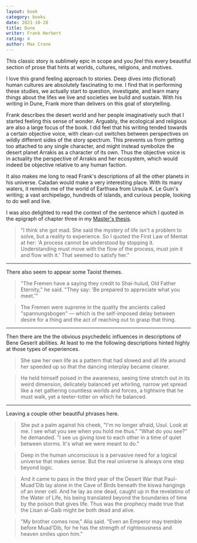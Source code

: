 ```yaml
---
layout: book
category: books
date: 2021-10-28
title: Dune
writer: Frank Herbert
rating: 4
author: Max Crone
---
```


This classic story is sublimely epic in scope and you *feel* this every beautiful section of prose that hints at worlds, cultures, religions, and motives.

I love this grand feeling approach to stories.
Deep dives into (fictional) human cultures are absolutely fascinating to me.
I find that in performing these studies, we actually start to question, investigate, and learn many things about the lifes we live and societies we build and sustain.
With his writing in Dune, Frank more than delivers on this goal of storytelling.

Frank describes the desert world and her people imaginatively such that I started feeling this sense of wonder.
Arguably, the ecological and religious are also a large focus of the book.
I did feel that his writing tended towards a certain objective voice, with clean-cut switches between perspectives on wildly different sides of the story spectrum.
This prevents us from getting too attached to any single character, and might instead symbolize the desert planet Arrakis as a character of its own.
Thus the objective voice is in actuality the perspective of Arrakis and her ecosystem, which would indeed be objective relative to any human faction.

It also makes me long to read Frank's descriptions of all the other planets in his universe.
Caladan would make a very interesting place.
With its many waters, it reminds me of the world of Earthsea from Ursula K. Le Guin's writing; a vast archipelago, hundreds of islands, and curious people, looking to do well and live.

I was also delighted to read the context of the sentence which I quoted in the epigraph of chapter three in my [Master's thesis](/research).

> "I think she got mad. She said the mystery of life isn't a problem to solve, but a reality to experience. So I quoted the First Law of Mentat at her: 'A process cannot be understood by stopping it. Understanding must move with the flow of the process, must join it and flow with it.' That seemed to satisfy her."

---

There also seem to appear some Taoist themes.

> "The Fremen have a saying they credit to Shai-hulud, Old Father Eternity," he said. "They say: 'Be prepared to appreciate what you meet.'"

> The Fremen were supreme in the quality the ancients called "spannungsbogen" — which is the self-imposed delay between desire for a thing and the act of reaching out to grasp that thing.

---

Then there are the the obvious psychedelic influences in descriptions of Bene Geserit abilities.
At least to me the following descriptions hinted highly at those types of experiences.

> She saw her own life as a pattern that had slowed and all life around her speeded up so that the dancing interplay became clearer.

> He held himself poised in the awareness, seeing time stretch out in its weird dimension, delicately balanced yet whirling, narrow yet spread like a net gathering countless worlds and forces, a tightwire that he must walk, yet a teeter-totter on which he balanced.

---

Leaving a couple other beautiful phrases here.

> She put a palm against his cheek, "I'm no longer afraid, Usul. Look at me. I see what you see when you hold me thus."
> "What do you see?" he demanded.
> "I see us giving love to each other in a time of quiet between storms. It's what we were meant to do."

> Deep in the human unconscious is a pervasive need for a logical universe that makes sense. But the real universe is always one step beyond logic.

> And it came to pass in the third year of the Desert War that Paul-Muad'Dib lay alone in the Cave of Birds beneath the kiswa hangings of an inner cell. And he lay as one dead, caught up in the revelatino of the Water of Life, his being translated beyond the boundaries of time by the poison that gives life. Thus was the prophecy made true that the Lisan al-Gaib might be both dead and alive.

> "My brother comes now," Alia said. "Even an Emperor may tremble before Muad'Dib, for he has the strength of righteousness and heaven smiles upon him."
